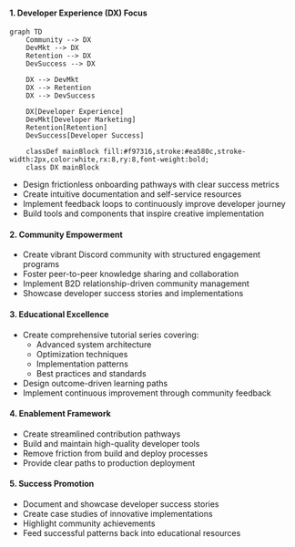 #### 1. Developer Experience (DX) Focus
```mermaid
graph TD
    Community --> DX
    DevMkt --> DX
    Retention --> DX
    DevSuccess --> DX
    
    DX --> DevMkt
    DX --> Retention
    DX --> DevSuccess
    
    DX[Developer Experience]
    DevMkt[Developer Marketing]
    Retention[Retention]
    DevSuccess[Developer Success]
    
    classDef mainBlock fill:#f97316,stroke:#ea580c,stroke-width:2px,color:white,rx:8,ry:8,font-weight:bold;
    class DX mainBlock
```
- Design frictionless onboarding pathways with clear success metrics
- Create intuitive documentation and self-service resources
- Implement feedback loops to continuously improve developer journey
- Build tools and components that inspire creative implementation

#### 2. Community Empowerment
- Create vibrant Discord community with structured engagement programs
- Foster peer-to-peer knowledge sharing and collaboration
- Implement B2D relationship-driven community management
- Showcase developer success stories and implementations

#### 3. Educational Excellence
- Create comprehensive tutorial series covering:
  - Advanced system architecture
  - Optimization techniques
  - Implementation patterns
  - Best practices and standards
- Design outcome-driven learning paths
- Implement continuous improvement through community feedback

#### 4. Enablement Framework
- Create streamlined contribution pathways
- Build and maintain high-quality developer tools
- Remove friction from build and deploy processes
- Provide clear paths to production deployment

#### 5. Success Promotion
- Document and showcase developer success stories
- Create case studies of innovative implementations
- Highlight community achievements
- Feed successful patterns back into educational resources
